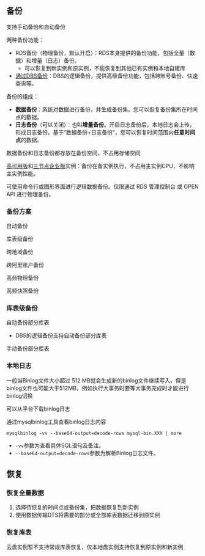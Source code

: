 ## 备份

支持手动备份和自动备份



两种备份功能：

- RDS备份（物理备份，默认开启）：RDS本身提供的备份功能，包括全量（数据）和增量（日志）备份。
  - 可以恢复到新实例和原实例，不能恢复到其他已有实例和本地自建库
- [通过DBS备份](https://help.aliyun.com/document_detail/59133.htm#multiTask228)：DBS的逻辑备份，提供高级备份功能，包括跨账号备份、快速查询等。



备份的组成：

- **数据备份**：系统对数据进行备份，并生成备份集。您可以恢复备份集所在时间点的数据。
- **日志备份**（可以关闭）：也叫**增量备份**。开启日志备份后，本地日志会上传，形成日志备份。基于“数据备份+日志备份”，您可以恢复时间范围内**任意时间点**的数据。

数据备份和日志备份都存放在备份空间，不占用存储空间



[高可用版](https://help.aliyun.com/document_detail/127875.htm#concept-1443745)和[三节点企业版](https://help.aliyun.com/document_detail/51701.htm#concept-yqy-zvw-5db)实例：备份在备实例执行，不占用主实例CPU，不影响主实例性能。

可使用命令行或图形界面进行逻辑数据备份。仅限通过 RDS 管理控制台 或 OPEN API 进行物理备份。



### 备份方案

自动备份

库表级备份

跨地域备份

跨阿里账户备份

高频物理备份

高频快照备份

### 库表级备份

自动备份部分库表

- DBS的逻辑备份支持自动备份部分库表



手动备份部分库表

### 本地日志

一般当Binlog文件大小超过 512 MB就会生成新的binlog文件继续写入，但是binlog文件也可能大于512MB，例如执行大事务时要等大事务完成时才能进行binlog切换

可以从平台下载binlog日志



通过mysqlbinlog工具查看binlog日志内容

```
mysqlbinlog -vv --base64-output=decode-rows mysql-bin.XXX | more
```

- `-vv`参数为查看具体SQL语句及备注。
- `--base64-output=decode-rows`参数为解析Binlog日志文件。





## 恢复

### 恢复全量数据

1. 选择待恢复的时间点或备份集，把数据恢复到新实例
2. 使用数据传输DTS将需要的部分或全部库表数据迁移到原实例

### 恢复库表

云盘实例暂不支持常规库表恢复，仅本地盘实例支持恢复到原实例和新实例



